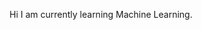 
Hi I am currently learning Machine Learning.
<!---
PriyankaSharma0925/PriyankaSharma0925 is a ✨ special ✨ repository because its `README.md` (this file) appears on your GitHub profile.
You can click the Preview link to take a look at your changes.
--->
